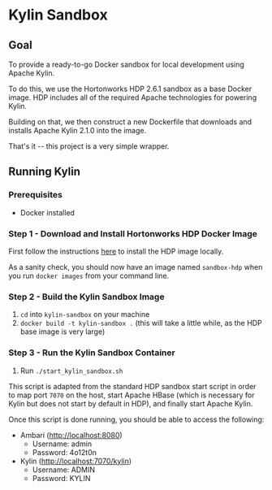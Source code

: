# Kylin Sandbox

## Goal
To provide a ready-to-go Docker sandbox for local development using Apache Kylin.

To do this, we use the Hortonworks HDP 2.6.1 sandbox as a base Docker image. HDP includes all of the required Apache technologies for powering Kylin.

Building on that, we then construct a new Dockerfile that downloads and installs Apache Kylin 2.1.0 into the image.

That's it -- this project is a very simple wrapper.

## Running Kylin

### Prerequisites

- Docker installed

### Step 1 - Download and Install Hortonworks HDP Docker Image
First follow the instructions [here](https://hortonworks.com/tutorial/sandbox-deployment-and-install-guide/section/3/) to install the HDP image locally.

As a sanity check, you should now have an image named `sandbox-hdp` when you run `docker images` from your command line.

### Step 2 - Build the Kylin Sandbox Image
1. `cd` into `kylin-sandbox` on your machine
2. `docker build -t kylin-sandbox .` (this will take a little while, as the HDP base image is very large)

### Step 3 - Run the Kylin Sandbox Container
1. Run `./start_kylin_sandbox.sh`

This script is adapted from the standard HDP sandbox start script in order to map port `7070` on the host, start Apache HBase (which is necessary for Kylin but does not start by default in HDP), and finally start Apache Kylin.

Once this script is done running, you should be able to access the following:

- Ambari ([http://localhost:8080](http://localhost:8080))
    - Username: admin
    - Password: 4o12t0n
- Kylin ([http://localhost:7070/kylin](http://localhost:7070/kylin))
    - Username: ADMIN
    - Password: KYLIN
